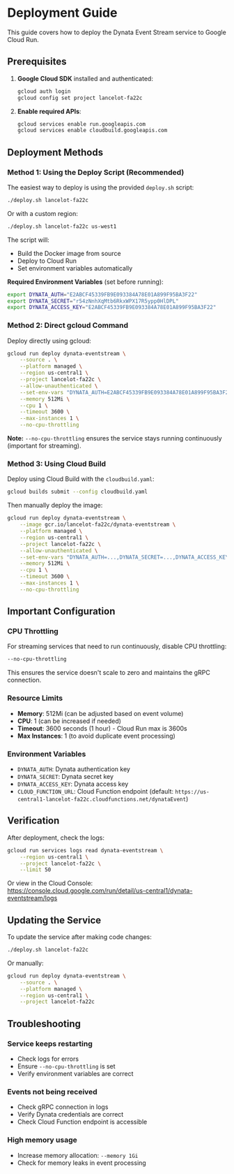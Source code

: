 # Deployment Guide

This guide covers how to deploy the Dynata Event Stream service to Google Cloud Run.

## Prerequisites

1. **Google Cloud SDK** installed and authenticated:
   ```bash
   gcloud auth login
   gcloud config set project lancelot-fa22c
   ```

2. **Enable required APIs**:
   ```bash
   gcloud services enable run.googleapis.com
   gcloud services enable cloudbuild.googleapis.com
   ```

## Deployment Methods

### Method 1: Using the Deploy Script (Recommended)

The easiest way to deploy is using the provided `deploy.sh` script:

```bash
./deploy.sh lancelot-fa22c
```

Or with a custom region:
```bash
./deploy.sh lancelot-fa22c us-west1
```

The script will:
- Build the Docker image from source
- Deploy to Cloud Run
- Set environment variables automatically

**Required Environment Variables** (set before running):
```bash
export DYNATA_AUTH="E2ABCF45339FB9E093384A78E01A899F95BA3F22"
export DYNATA_SECRET="r54zNnhXqMtb6RkxWPX17R5ypp0HlDPL"
export DYNATA_ACCESS_KEY="E2ABCF45339FB9E093384A78E01A899F95BA3F22"
```

### Method 2: Direct gcloud Command

Deploy directly using gcloud:

```bash
gcloud run deploy dynata-eventstream \
    --source . \
    --platform managed \
    --region us-central1 \
    --project lancelot-fa22c \
    --allow-unauthenticated \
    --set-env-vars "DYNATA_AUTH=E2ABCF45339FB9E093384A78E01A899F95BA3F22,DYNATA_SECRET=r54zNnhXqMtb6RkxWPX17R5ypp0HlDPL,DYNATA_ACCESS_KEY=E2ABCF45339FB9E093384A78E01A899F95BA3F22,CLOUD_FUNCTION_URL=https://us-central1-lancelot-fa22c.cloudfunctions.net/dynataEvent" \
    --memory 512Mi \
    --cpu 1 \
    --timeout 3600 \
    --max-instances 1 \
    --no-cpu-throttling
```

**Note:** `--no-cpu-throttling` ensures the service stays running continuously (important for streaming).

### Method 3: Using Cloud Build

Deploy using Cloud Build with the `cloudbuild.yaml`:

```bash
gcloud builds submit --config cloudbuild.yaml
```

Then manually deploy the image:
```bash
gcloud run deploy dynata-eventstream \
    --image gcr.io/lancelot-fa22c/dynata-eventstream \
    --platform managed \
    --region us-central1 \
    --project lancelot-fa22c \
    --allow-unauthenticated \
    --set-env-vars "DYNATA_AUTH=...,DYNATA_SECRET=...,DYNATA_ACCESS_KEY=...,CLOUD_FUNCTION_URL=..." \
    --memory 512Mi \
    --cpu 1 \
    --timeout 3600 \
    --max-instances 1 \
    --no-cpu-throttling
```

## Important Configuration

### CPU Throttling

For streaming services that need to run continuously, disable CPU throttling:
```bash
--no-cpu-throttling
```

This ensures the service doesn't scale to zero and maintains the gRPC connection.

### Resource Limits

- **Memory**: 512Mi (can be adjusted based on event volume)
- **CPU**: 1 (can be increased if needed)
- **Timeout**: 3600 seconds (1 hour) - Cloud Run max is 3600s
- **Max Instances**: 1 (to avoid duplicate event processing)

### Environment Variables

- `DYNATA_AUTH`: Dynata authentication key
- `DYNATA_SECRET`: Dynata secret key
- `DYNATA_ACCESS_KEY`: Dynata access key
- `CLOUD_FUNCTION_URL`: Cloud Function endpoint (default: `https://us-central1-lancelot-fa22c.cloudfunctions.net/dynataEvent`)

## Verification

After deployment, check the logs:

```bash
gcloud run services logs read dynata-eventstream \
    --region us-central1 \
    --project lancelot-fa22c \
    --limit 50
```

Or view in the Cloud Console:
https://console.cloud.google.com/run/detail/us-central1/dynata-eventstream/logs

## Updating the Service

To update the service after making code changes:

```bash
./deploy.sh lancelot-fa22c
```

Or manually:
```bash
gcloud run deploy dynata-eventstream \
    --source . \
    --platform managed \
    --region us-central1 \
    --project lancelot-fa22c
```

## Troubleshooting

### Service keeps restarting

- Check logs for errors
- Ensure `--no-cpu-throttling` is set
- Verify environment variables are correct

### Events not being received

- Check gRPC connection in logs
- Verify Dynata credentials are correct
- Check Cloud Function endpoint is accessible

### High memory usage

- Increase memory allocation: `--memory 1Gi`
- Check for memory leaks in event processing

